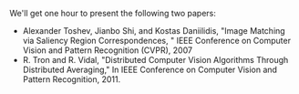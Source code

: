  We'll get one hour to present the following two papers:
 
 * Alexander Toshev, Jianbo Shi, and Kostas Daniilidis, "Image Matching via Saliency Region Correspondences, " IEEE Conference on Computer Vision and Pattern Recognition (CVPR), 2007
 * R. Tron and R. Vidal, "Distributed Computer Vision Algorithms Through Distributed Averaging," In IEEE Conference on Computer Vision and Pattern Recognition, 2011.

